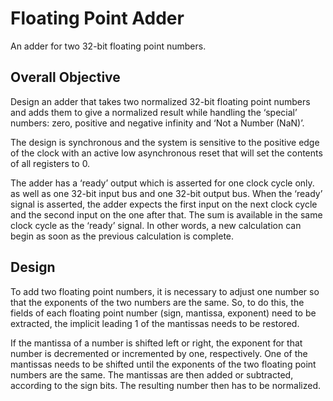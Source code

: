 # Floating Point Adder
An adder for two 32-bit floating point numbers.

## Overall Objective
Design an adder that takes two normalized 32-bit floating point numbers and adds them to give a normalized result while handling  the ‘special’ numbers: zero, positive and negative infinity and ‘Not a Number (NaN)’.

The design is synchronous and the system is sensitive to the positive edge of the clock with an active low asynchronous reset that will set the contents of all registers to 0.

The adder has a ‘ready’ output which is asserted for one clock cycle only. as well as one 32-bit input bus and one 32-bit output bus. When the ‘ready’ signal is asserted, the adder expects the first input on the next clock cycle and the second input on the one after that. The sum is available in the same clock cycle as the ‘ready’ signal. In other words, a new calculation can begin as soon as the previous calculation is complete.

## Design
To add two floating point numbers, it is necessary to adjust one number so that the exponents of the two numbers are the same. So, to do this, the fields of each floating point number (sign, mantissa, exponent) need to be extracted, the implicit leading 1 of the mantissas needs to be restored. 

If the mantissa of a number is shifted left or right, the exponent for that number is decremented or incremented by one, respectively. One of the mantissas needs to be shifted until the exponents of the two floating point numbers are the same. The
mantissas are then added or subtracted, according to the sign bits. The resulting number then has to be normalized.
